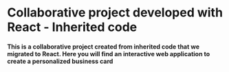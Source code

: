 # Collaborative project developed with React - Inherited code

#### This is a collaborative project created from inherited code that we migrated to React. Here you will find an interactive web application to create a personalized business card
